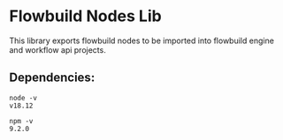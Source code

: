 # Flowbuild Nodes Lib

This library exports flowbuild nodes to be imported into flowbuild engine and workflow api projects.

## Dependencies:

```
node -v
v18.12

npm -v
9.2.0
```
